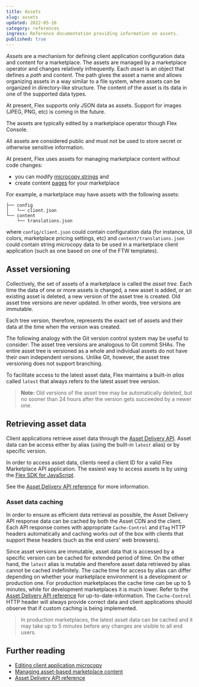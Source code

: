 ```yaml
---
title: Assets
slug: assets
updated: 2022-05-16
category: references
ingress: Reference documentation providing information on assets.
published: true
---
```


_Assets_ are a mechanism for defining client application configuration
data and content for a marketplace. The assets are managed by a
marketplace operator and changes relatively infrequently. Each _asset_
is an object that defines a _path_ and _content_. The path gives the
asset a name and allows organizing assets in a way similar to a file
system, where assets can be organized in directory-like structure. The
content of the asset is its data in one of the supported data types.

At present, Flex supports only JSON data as assets. Support for images
(JPEG, PNG, etc) is coming in the future.

The assets are typically edited by a marketplace operator though Flex
Console.

<warning>

All assets are considered public and must not be used to store secret or
otherwise sensitive information.

</warning>

At present, Flex uses assets for managing marketplace content without
code changes:

- you can modify [microcopy strings](/concepts/microcopy/) and
- create content [pages](/concepts/content-management/) for your
  marketplace

For example, a marketplace may have assets with the following assets:

```shell
├── config
│   └── client.json
└── content
    └── translations.json
```

where `config/client.json` could contain configuration data (for
instance, UI colors, marketplace pricing settings, etc) and
`content/translations.json` could contain string microcopy data to be
used in a marketplace client application (such as one based on one of
the FTW templates).

## Asset versioning

Collectively, the set of assets of a marketplace is called the _asset
tree_. Each time the data of one or more assets is changed, a new asset
is added, or an existing asset is deleted, a new version of the asset
tree is created. Old asset tree versions are never updated. In other
words, tree versions are immutable.

Each tree version, therefore, represents the exact set of assets and
their data at the time when the version was created.

The following analogy with the Git version control system may be useful
to consider: The asset tree versions are analogous to Git commit SHAs.
The entire asset tree is versioned as a whole and individual assets do
not have their own independent versions. Unlike Git, however, the asset
tree versioning does not support branching.

To facilitate access to the latest asset data, Flex maintains a built-in
_alias_ called `latest` that always refers to the latest asset tree
version.

> **Note:** Old versions of the asset tree may be automatically deleted,
> but no sooner than 24 hours after the version gets succeeded by a
> newer one.

## Retrieving asset data

Client applications retrieve asset data through the
[Asset Delivery API](https://www.sharetribe.com/api-reference/asset-delivery-api.html).
Asset data can be access either by alias (using the built-in `latest`
alias) or by specific version.

In order to access asset data, clients need a client ID for a valid Flex
Marketplace API application. The easiest way to access assets is by
using the
[Flex SDK for JavaScript](/concepts/js-sdk/#flex-sdk-for-javascript).

See the
[Asset Delivery API reference](https://www.sharetribe.com/api-reference/asset-delivery-api.html)
for more information.

### Asset data caching

In order to ensure as efficient data retrieval as possible, the Asset
Delivery API response data can be cached by both the Asset CDN and the
client. Each API response comes with appropriate `Cache-Control` and
`ETag` HTTP headers automatically and caching works out of the box with
clients that support these headers (such as the end users' web
browsers).

Since asset versions are immutable, asset data that is accessed by a
specific version can be cached for extended period of time. On the other
hand, the `latest` alias is mutable and therefore asset data retrieved
by alias cannot be cached indefinitely. The cache time for access by
alias can differ depending on whether your marketplace environment is a
development or production one. For production marketplaces the cache
time can be up to 5 minutes, while for development marketplaces it is
much lower. Refer to the
[Asset Delivery API reference](https://www.sharetribe.com/api-reference/asset-delivery-api.html)
for up-to-date-information. The `Cache-Control` HTTP header will always
provide correct data and client applications should observe that if
custom caching is being implemented.

> In production marketplaces, the latest asset data can be cached and it
> may take up to 5 minutes before any changes are visible to all end
> users.

## Further reading

- [Editing client application microcopy](/concepts/microcopy/)
- [Managing asset-based marketplace content](/concepts/content-management)
- [Asset Delivery API reference](https://www.sharetribe.com/api-reference/asset-delivery-api.html)

